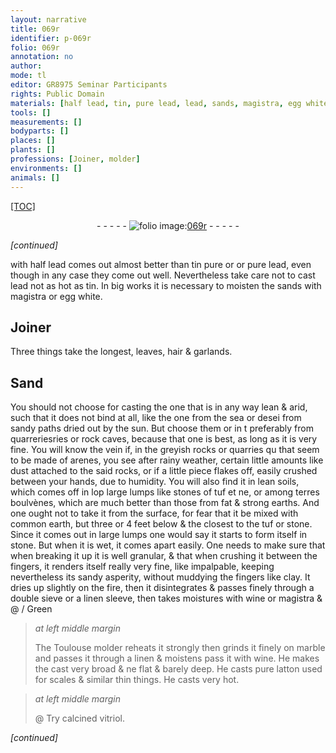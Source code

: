 ```yaml
---
layout: narrative
title: 069r
identifier: p-069r
folio: 069r
annotation: no
author:
mode: tl
editor: GR8975 Seminar Participants
rights: Public Domain
materials: [half lead, tin, pure lead, lead, sands, magistra, egg white, Sand, fire, linen, wine, marble, pure latton, vitriol]
tools: []
measurements: []
bodyparts: []
places: []
plants: []
professions: [Joiner, molder]
environments: []
animals: []
---
```


<p><a href="{{ site.baseurl }}/diplomatic/">[TOC]</a></p><div class="folio" align="center">- - - - - <a href="http://gallica.bnf.fr/ark:/12148/btv1b10500001g/f143.image" target="_blank"><img src="https://cu-mkp.github.io/2017-workshop-edition/assets/photo-icon.png" alt="folio image: " style="display:inline-block; margin-bottom:-3px;"/>069r</a> - - - - - </div>  
 
*[continued]*
  
with <span class="m">half lead</span> comes out almost better than <span class="m">tin</span> <span class="del">pure</span> <span class="del"><span class="add">or</span></span> or <span class="m">pure lead</span>, even though in any case they come out well. Nevertheless take care not to cast <span class="m">lead</span> not as hot as <span class="m">tin</span>. In big works it is necessary to moisten the <span class="m">sands</span> with <span class="m">magistra</span> or <span class="m">egg white</span>.
 
 
  

## <span class="pro">Joiner</span>

 
Three things take the longest, leaves, hair & garlands.
 
 
  

## <span class="m">Sand</span>

 
You should not choose for casting the one that is in any way lean & arid, such that it does not bind at all, like the one from the sea or <span class="del">desei</span> from sandy paths dried out by the sun. But choose them <span class="del">or in t</span> preferably from quar<span class="del">reries</span>ries or rock caves, because that one is best, as long as it is very fine. You will know the vein if, in the greyish rocks or quarries <span class="del">qu</span> that seem to be made of arenes, you see after rainy weather, certain little amounts like dust attached to the said rocks, or if a little piece flakes off, easily crushed between your hands, due to humidity. You will also find it in lean soils, which comes off in <span class="del">lop</span> large lumps like stones of tuf <span class="del">et ne</span>, or among terres boulvènes, which are much better than those from fat & strong earths. And one ought not to take it from the surface, for fear that it be mixed with common earth, but three or 4 feet below & the closest to the tuf or stone. Since it comes out in large lumps one would say it starts to form itself in stone. But when it is wet, it comes apart easily. One needs to make sure that when breaking it up it is well granular, & that when crushing it between the fingers, it renders itself really very fine, <span class="del">like impalpable</span>, keeping nevertheless its sandy asperity, without muddying the fingers like clay. It dries up slightly on the <span class="m">fire</span>, then it disintegrates & passes finely through a double sieve or a <span class="m">linen</span> sleeve, then takes moistures with <span class="m">wine</span> or <span class="m">magistra</span> & @ / Green
 
> *at left middle margin*
> 
> 
>   The Toulouse <span class="pro">molder</span> reheats it strongly then grinds it finely on <span class="m">marble</span> and passes it through a <span class="m">linen</span> & moistens <span class="del">pass</span> it with <span class="m">wine</span>. He makes the cast very broad & <span class="del">ne</span> flat & barely deep. He casts <span class="m">pure latton</span> used for scales & similar thin things. He casts very hot.
 
> *at left middle margin*
> 
> 
>   @ Try calcined <span class="m">vitriol</span>.
 
*[continued]*
 
